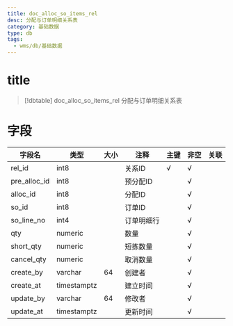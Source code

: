 ```yaml
---
title: doc_alloc_so_items_rel
desc: 分配与订单明细关系表
category: 基础数据
type: db
tags:
  - wms/db/基础数据
---
```


# title
>[!dbtable] doc_alloc_so_items_rel
> 分配与订单明细关系表

# 字段
| 字段名 | 类型 | 大小 | 注释 | 主键 | 非空 | 关联 |
| --- | --- | --- | --- | --- | --- | --- |
| rel_id | int8 |  | 关系ID | √ | √ |  |
| pre_alloc_id | int8 |  | 预分配ID |  | √ |  |
| alloc_id | int8 |  | 分配ID |  | √ |  |
| so_id | int8 |  | 订单ID |  | √ |  |
| so_line_no | int4 |  | 订单明细行 |  | √ |  |
| qty | numeric |  | 数量 |  | √ |  |
| short_qty | numeric |  | 短拣数量 |  | √ |  |
| cancel_qty | numeric |  | 取消数量 |  | √ |  |
| create_by | varchar | 64 | 创建者 |  | √ |  |
| create_at | timestamptz |  | 建立时间 |  | √ |  |
| update_by | varchar | 64 | 修改者 |  | √ |  |
| update_at | timestamptz |  | 更新时间 |  | √ |  |

